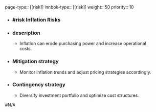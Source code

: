 page-type:: [[risk]]
innbok-type:: [[risk]]
weight:: 50
priority:: 10
- ### #risk Inflation Risks
- ### description
  - Inflation can erode purchasing power and increase operational costs.
- ### Mitigation strategy
  - Monitor inflation trends and adjust pricing strategies accordingly.
- ### Contingency strategy
  - Diversify investment portfolio and optimize cost structures.

#N/A

